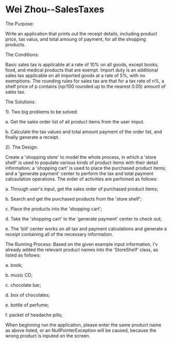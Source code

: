 Wei Zhou--SalesTaxes
==========

The Purpose:

Write an application that prints out the receipt details, including product price, tax valus, and total amoung of payment, for all the shopping products.

The Conditions:

Basic sales tax is applicable at a rate of 10% on all goods, except books, food, and medical products that are exempt. Import duty is an additional sales tax applicable on all imported goods at a rate of 5%, with no exemptions.
The rounding rules for sales tax are that for a tax rate of n%, a shelf price of p contains (np/100 rounded up to the nearest 0.05) amount of sales tax.

The Solutions:

1). Two big problems to be solved:

a. Get the sales order list of all product items from the user imput.

b. Calculate the tax values and total amount payment of the order list, and finally generate a receipt.

2). The Design:

Create a 'shopping store' to model the whole process, in which a 'store shelf' is used to populate various kinds of product items with their detail information; a 'shopping cart' is used to place the purchased product items; and a 'generate payment' center to perform the tax and total payment calcaulation operations.
The order of activities are perfomed as follows:

a. Through user's input, get the sales order of purchased product items;

b. Search and get the purchased products from the 'store shelf';

c. Place the products into the 'shopping cart';

d. Take the 'shopping cart' to the 'generate payment' center to check out;

e. The 'bill' center works on all tax and payment calculations and generate a receipt containing all of the necessary information.

The Running Process:
Based on the given example input information, I'v already added the relevant product names into the 'StoreShelf' class, as listed as follows:

a. book;

b. music CD;

c. chocolate bar;

d. box of chocolates;

e. bottle of perfume;

f. packet of headache pills;

When beginning run the application, please enter the same product name as above listed, or an NullPointerException will be caused, because the wrong product is inputed on the screen.
